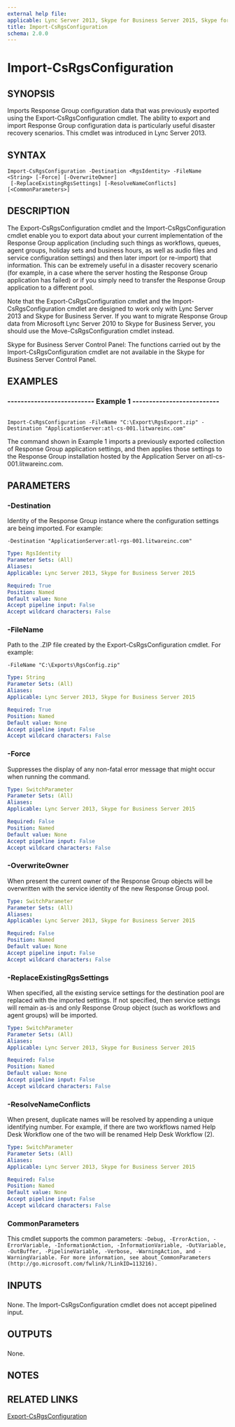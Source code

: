 ```yaml
---
external help file: 
applicable: Lync Server 2013, Skype for Business Server 2015, Skype for Business Server 2019
title: Import-CsRgsConfiguration
schema: 2.0.0
---
```


# Import-CsRgsConfiguration

## SYNOPSIS

Imports Response Group configuration data that was previously exported using the Export-CsRgsConfiguration cmdlet.
The ability to export and import Response Group configuration data is particularly useful disaster recovery scenarios.
This cmdlet was introduced in Lync Server 2013.



## SYNTAX

```
Import-CsRgsConfiguration -Destination <RgsIdentity> -FileName <String> [-Force] [-OverwriteOwner]
 [-ReplaceExistingRgsSettings] [-ResolveNameConflicts] [<CommonParameters>]
```

## DESCRIPTION

The Export-CsRgsConfiguration cmdlet and the Import-CsRgsConfiguration cmdlet enable you to export data about your current implementation of the Response Group application (including such things as workflows, queues, agent groups, holiday sets and business hours, as well as audio files and service configuration settings) and then later import (or re-import) that information.
This can be extremely useful in a disaster recovery scenario (for example, in a case where the server hosting the Response Group application has failed) or if you simply need to transfer the Response Group application to a different pool.

Note that the Export-CsRgsConfiguration cmdlet and the Import-CsRgsConfiguration cmdlet are designed to work only with Lync Server 2013 and Skype for Business Server.
If you want to migrate Response Group data from Microsoft Lync Server 2010 to Skype for Business Server, you should use the Move-CsRgsConfiguration cmdlet instead.

Skype for Business Server Control Panel: The functions carried out by the Import-CsRgsConfiguration cmdlet are not available in the Skype for Business Server Control Panel.



## EXAMPLES

### -------------------------- Example 1 -------------------------- 
```

Import-CsRgsConfiguration -FileName "C:\Export\RgsExport.zip" -Destination "ApplicationServer:atl-cs-001.litwareinc.com"
```

The command shown in Example 1 imports a previously exported collection of Response Group application settings, and then applies those settings to the Response Group installation hosted by the Application Server on atl-cs-001.litwareinc.com.


## PARAMETERS

### -Destination

Identity of the Response Group instance where the configuration settings are being imported.
For example:

`-Destination "ApplicationServer:atl-rgs-001.litwareinc.com"`



```yaml
Type: RgsIdentity
Parameter Sets: (All)
Aliases: 
Applicable: Lync Server 2013, Skype for Business Server 2015

Required: True
Position: Named
Default value: None
Accept pipeline input: False
Accept wildcard characters: False
```

### -FileName

Path to the .ZIP file created by the Export-CsRgsConfiguration cmdlet.
For example:

`-FileName "C:\Exports\RgsConfig.zip"`



```yaml
Type: String
Parameter Sets: (All)
Aliases: 
Applicable: Lync Server 2013, Skype for Business Server 2015

Required: True
Position: Named
Default value: None
Accept pipeline input: False
Accept wildcard characters: False
```

### -Force
Suppresses the display of any non-fatal error message that might occur when running the command.

```yaml
Type: SwitchParameter
Parameter Sets: (All)
Aliases: 
Applicable: Lync Server 2013, Skype for Business Server 2015

Required: False
Position: Named
Default value: None
Accept pipeline input: False
Accept wildcard characters: False
```

### -OverwriteOwner
When present the current owner of the Response Group objects will be overwritten with the service identity of the new Response Group pool.

```yaml
Type: SwitchParameter
Parameter Sets: (All)
Aliases: 
Applicable: Lync Server 2013, Skype for Business Server 2015

Required: False
Position: Named
Default value: None
Accept pipeline input: False
Accept wildcard characters: False
```

### -ReplaceExistingRgsSettings
When specified, all the existing service settings for the destination pool are replaced with the imported settings.
If not specified, then service settings will remain as-is and only Response Group object (such as workflows and agent groups) will be imported.

```yaml
Type: SwitchParameter
Parameter Sets: (All)
Aliases: 
Applicable: Lync Server 2013, Skype for Business Server 2015

Required: False
Position: Named
Default value: None
Accept pipeline input: False
Accept wildcard characters: False
```

### -ResolveNameConflicts
When present, duplicate names will be resolved by appending a unique identifying number.
For example, if there are two workflows named Help Desk Workflow one of the two will be renamed Help Desk Workflow (2).

```yaml
Type: SwitchParameter
Parameter Sets: (All)
Aliases: 
Applicable: Lync Server 2013, Skype for Business Server 2015

Required: False
Position: Named
Default value: None
Accept pipeline input: False
Accept wildcard characters: False
```

### CommonParameters
This cmdlet supports the common parameters: `-Debug, -ErrorAction, -ErrorVariable, -InformationAction, -InformationVariable, -OutVariable, -OutBuffer, -PipelineVariable, -Verbose, -WarningAction, and -WarningVariable. For more information, see about_CommonParameters (http://go.microsoft.com/fwlink/?LinkID=113216).`

## INPUTS

###  
None.
The Import-CsRgsConfiguration cmdlet does not accept pipelined input.

## OUTPUTS

###  
None.

## NOTES

## RELATED LINKS

[Export-CsRgsConfiguration](Export-CsRgsConfiguration.md)
